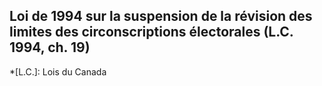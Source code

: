 ## Loi de 1994 sur la suspension de la révision des limites des circonscriptions électorales (L.C. 1994, ch. 19)
  *[L.C.]: Lois du Canada
